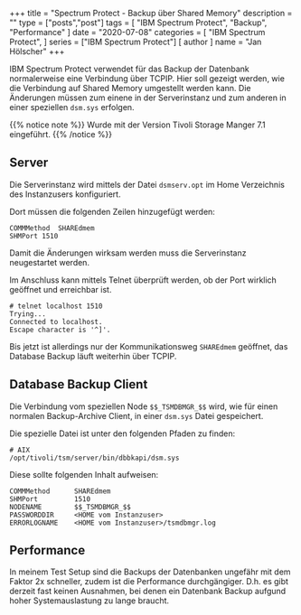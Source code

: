 +++
title = "Spectrum Protect - Backup über Shared Memory"
description = ""
type = ["posts","post"]
tags = [
    "IBM Spectrum Protect",
    "Backup",
    "Performance"
]
date = "2020-07-08"
categories = [
    "IBM Spectrum Protect",
]
series = ["IBM Spectrum Protect"]
[ author ]
  name = "Jan Hölscher"
+++

IBM Spectrum Protect verwendet für das Backup der Datenbank normalerweise eine Verbindung über TCPIP. Hier soll gezeigt werden, wie die Verbindung auf Shared Memory umgestellt werden kann. Die Änderungen müssen zum einene in der Serverinstanz und zum anderen in einer speziellen `dsm.sys` erfolgen.

{{% notice note %}}
Wurde mit der Version Tivoli Storage Manger 7.1 eingeführt.
{{% /notice %}}

## Server
Die Serverinstanz wird mittels der Datei `dsmserv.opt` im Home Verzeichnis des Instanzusers konfiguriert. 

Dort müssen die folgenden Zeilen hinzugefügt werden: 
```
COMMMethod  SHAREdmem
SHMPort 1510
```

Damit die Änderungen wirksam werden muss die Serverinstanz neugestartet werden. 

Im Anschluss kann mittels Telnet überprüft werden, ob der Port wirklich geöffnet und erreichbar ist. 
```
# telnet localhost 1510
Trying... 
Connected to localhost.
Escape character is '^]'.
```

Bis jetzt ist allerdings nur der Kommunikationsweg `SHAREdmem` geöffnet, das Database Backup läuft weiterhin über TCPIP. 

## Database Backup Client
Die Verbindung vom speziellen Node `$$_TSMDBMGR_$$` wird, wie für einen normalen Backup-Archive Client, in einer `dsm.sys` Datei gespeichert. 

Die spezielle Datei ist unter den folgenden Pfaden zu finden: 
```
# AIX 
/opt/tivoli/tsm/server/bin/dbbkapi/dsm.sys
```

Diese sollte folgenden Inhalt aufweisen:
```
COMMMethod      SHAREdmem
SHMPort         1510
NODENAME        $$_TSMDBMGR_$$
PASSWORDDIR     <HOME vom Instanzuser>
ERRORLOGNAME    <HOME vom Instanzuser>/tsmdbmgr.log
```

## Performance
In meinem Test Setup sind die Backups der Datenbanken ungefähr mit dem Faktor 2x schneller, zudem ist die Performance durchgängiger. D.h. es gibt derzeit fast keinen Ausnahmen, bei denen ein Datenbank Backup aufgund hoher Systemauslastung zu lange braucht. 